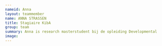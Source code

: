 ```yaml
---
nameid: Anna
layout: teammember
name: ANNA STRASSEN
title: Stagiaire KibA
group: team
summary: Anna is research masterstudent bij de opleiding Developmental Psychology aan de Universiteit Leiden en loopt stage bij het KibA project.
image: 
---
```


